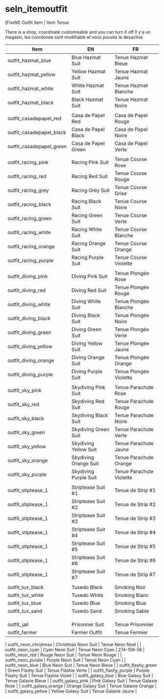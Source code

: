 # seln_itemoutfit
[FiveM] Outfit Item | Item Tenue 

There is a shop, coordinate customisable and you can turn it off
Il y'a un magasin, les coordonée sont modifiable et vous pouvez le desactivé

| Item                      | EN                      | FR                        |
| ------------------------- | ----------------------- | ------------------------- |
| outfit_hazmat_blue        | Blue Hazmat Suit        | Tenue Hazmat Bleue        |
| outfit_hazmat_yellow      | Yellow Hazmat Suit      | Tenue Hazmat Jaune        |   
| outfit_hazmat_white       | White Hazmat Suit       | Tenue Hazmat Blanche      |
| outfit_hazmat_black       | Black Hazmat Suit       | Tenue Hazmat Noire        |
|                           |                         |                           |
| outfit_casadepapel_red    | Casa de Papel Red       | Casa de Papel Rouge       |
| outfit_casadepapel_black  | Casa de Papel Black     | Casa de Papel Noire       |
| outfit_casadepapel_green  | Casa de Papel Green     | Casa de Papel Verte       |
|                           |                         |                           |
| outfit_racing_pink        | Racing Pink Suit        | Tenue Course Rose         |
| outfit_racing_red         | Racing Red Suit         | Tenue Course Rouge        |
| outfit_racing_grey        | Racing Grey Suit        | Tenue Course Grise        |
| outfit_racing_black       | Racing Black Suit       | Tenue Course Noire        |
| outfit_racing_green       | Racing Green Suit       | Tenue Course Verte        |
| outfit_racing_white       | Racing White Suit       | Tenue Course Blanche      |
| outfit_racing_orange      | Racing Orange Suit      | Tenue Course Orange       |
| outfit_racing_purple      | Racing Purple Suit      | Tenue Course Violette     |
|                           |                         |                           |
| outfit_diving_pink        | Diving Pink Suit        | Tenue Plongée Rose        | 243-94 251-97
| outfit_diving_red         | Diving Red Suit         | Tenue Plongée Rouge       | 
| outfit_diving_white       | Diving White Suit       | Tenue Plongée Blanche     | 
| outfit_diving_black       | Diving Black Suit       | Tenue Plongée Noire       |
| outfit_diving_green       | Diving Green Suit       | Tenue Plongée Verte       | 
| outfit_diving_yellow      | Diving Yellow Suit      | Tenue Plongée Jaune       | 
| outfit_diving_orange      | Diving Orange Suit      | Tenue Plongée Orange      | 
| outfit_diving_purple      | Diving Purple Suit      | Tenue Plongée Violette    | 
|                           |                         |                           |
| outfit_sky_pink           | Skydiving Pink Suit     | Tenue Parachute Rose      | 
| outfit_sky_red            | Skydiving Red Suit      | Tenue Parachute Rouge     | 
| outfit_sky_black          | Skydiving Black Suit    | Tenue Parachute Noire     | 
| outfit_sky_green          | Skydiving Green Suit    | Tenue Parachute Verte     | 
| outfit_sky_yellow         | Skydiving Yellow Suit   | Tenue Parachute Jaune     | 
| outfit_sky_orange         | Skydiving Orange Suit   | Tenue Parachute Orange    | 
| outfit_sky_purple         | Skydiving Purple Suit   | Tenue Parachute Violette  | 
|                           |                         |                           |
| outfit_stiptease_1        | Striptease Suit #1      | Tenue de Strip #1         |
| outfit_stiptease_1        | Striptease Suit #2      | Tenue de Strip #2         |
| outfit_stiptease_1        | Striptease Suit #3      | Tenue de Strip #3         |
| outfit_stiptease_1        | Striptease Suit #4      | Tenue de Strip #4         |
| outfit_stiptease_1        | Striptease Suit #5      | Tenue de Strip #5         |
| outfit_stiptease_1        | Striptease Suit #6      | Tenue de Strip #6         |
| outfit_stiptease_1        | Striptease Suit #7      | Tenue de Strip #7         |
|                           |                         |                           | 
| outfit_tux_black          | Tuxedo Black            | Smoking Noir              | 69-59-24  64-52-37
| outfit_tux_white          | Tuxedo White            | Smoking Blanc             |
| outfit_tux_blue           | Tuxedo Blue             | Smoking Blue              |
| outfit_tux_sand           | Tuxedo Sand             | Smoking Sable             |
|                           |                         |                           | 
|                           |                         |                           | 
|                           |                         |                           |
| outfit_jail               | Prisonner Suit          | Tenue Prisonnier          |
| outfit_farmer             | Farmer Outfit           | Tenue Fermier             | 23-92 


| outfit_neon_christmas     | Christmas Neon Suit     | Tenue Neon Noel           |
| outfit_neon_cyan          | Cyan Neon Suit          | Tenue Neon Cyan           | 274-106-58 
| outfit_neon_red           | Rouge Neon Suit         | Tenue Neon Rouge          | 
| outfit_neon_purple        | Purple Neon Suit        | Tenue Neon Cyan           | 
| outfit_neon_blue          | Blue Neon Suit          | Tenue Neon Bleue          | 
| outfit_flashy_green       | Green Flashy Suit       | Tenue Flashie Verte       |
| outfit_flashy_purple      | Purple Flashy Suit      | Tenue Flashie Violet      |
| outfit_galaxy_blue        | Blue Galaxy Suit        | Tenue Galaxie Bleue       |
| outfit_galaxy_pink        | Pink Galaxy Suit        | Tenue Galaxie Rose        |
| outfit_galaxy_orange      | Orange Galaxy Suit      | Tenue Galaxie Orange      |
| outfit_galaxy_yellow      | Yellow Galaxy Suit      | Tenue Galaxie Jaune       |





